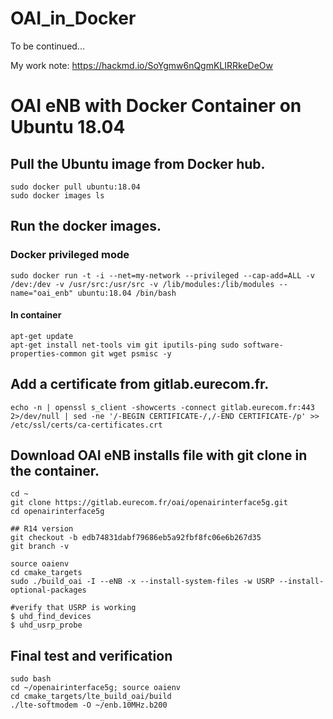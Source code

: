 # OAI_in_Docker
To be continued...

My work note: https://hackmd.io/SoYgmw6nQgmKLIRRkeDeOw

# OAI eNB with Docker Container on Ubuntu 18.04
## Pull the Ubuntu image from Docker hub.
```shell=
sudo docker pull ubuntu:18.04
sudo docker images ls
```

## Run the docker images.
### Docker privileged mode
```shell=
sudo docker run -t -i --net=my-network --privileged --cap-add=ALL -v /dev:/dev -v /usr/src:/usr/src -v /lib/modules:/lib/modules --name="oai_enb" ubuntu:18.04 /bin/bash
```
#### In container
```shell=
apt-get update
apt-get install net-tools vim git iputils-ping sudo software-properties-common git wget psmisc -y
```

## Add a certificate from gitlab.eurecom.fr.
```shell=
echo -n | openssl s_client -showcerts -connect gitlab.eurecom.fr:443 2>/dev/null | sed -ne '/-BEGIN CERTIFICATE-/,/-END CERTIFICATE-/p' >> /etc/ssl/certs/ca-certificates.crt
```

## Download OAI eNB installs file with git clone in the container.
```shell=
cd ~
git clone https://gitlab.eurecom.fr/oai/openairinterface5g.git
cd openairinterface5g

## R14 version
git checkout -b edb74831dabf79686eb5a92fbf8fc06e6b267d35
git branch -v

source oaienv
cd cmake_targets
sudo ./build_oai -I --eNB -x --install-system-files -w USRP --install-optional-packages

#verify that USRP is working
$ uhd_find_devices
$ uhd_usrp_probe 

```
## Final test and verification
```bash=
sudo bash
cd ~/openairinterface5g; source oaienv
cd cmake_targets/lte_build_oai/build
./lte-softmodem -O ~/enb.10MHz.b200
```
